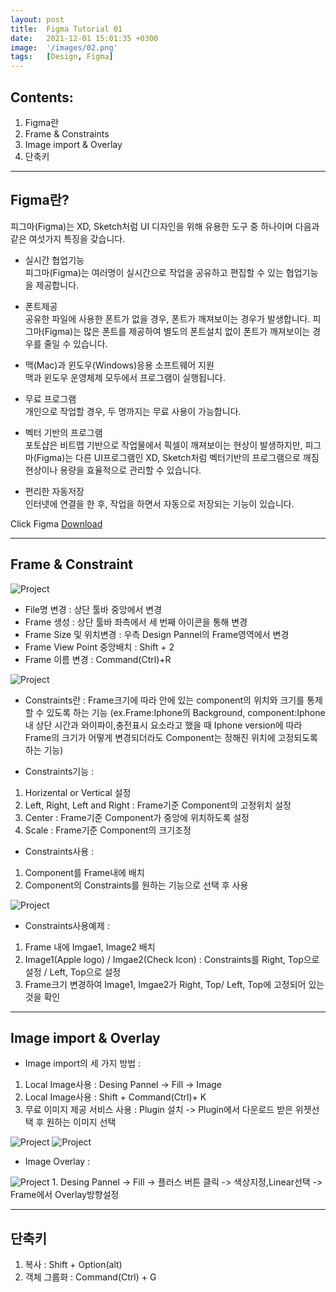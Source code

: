 ```yaml
---
layout: post
title:  Figma Tutorial 01
date:   2021-12-01 15:01:35 +0300
image:  '/images/02.png'
tags:   [Design, Figma]
---
```


## Contents:<br/>
1. Figma란<br/>
2. Frame & Constraints<br/>
3. Image import & Overlay<br/>
4. 단축키<br/>

___

## Figma란? 
피그마(Figma)는 XD, Sketch처럼 UI 디자인을 위해 유용한 도구 중 하나이며 다음과 같은 여섯가지 특징을 갖습니다.

* 실시간 협업기능<br/>
피그마(Figma)는 여러명이 실시간으로 작업을 공유하고 편집할 수 있는 협업기능을 제공합니다.

* 폰트제공<br/>
공유한 파일에 사용한 폰트가 없을 경우, 폰트가 깨져보이는 경우가 발생합니다. 피그마(Figma)는 많은 폰트를 제공하여 별도의 폰트설치 없이 폰트가 깨져보이는 경우를 줄일 수 있습니다.

* 맥(Mac)과 윈도우(Windows)응용 소프트웨어 지원<br/>
맥과 윈도우 운영체제 모두에서 프로그램이 실행됩니다.

* 무료 프로그램<br/>
개인으로 작업할 경우, 두 명까지는 무료 사용이 가능합니다.

* 벡터 기반의 프로그램<br/>
포토샵은 비트맵 기반으로 작업물에서 픽셀이 깨져보이는 현상이 발생하지만, 피그마(Figma)는 다른 UI프로그램인 XD, Sketch처럼 벡터기반의 프로그램으로 깨짐현상이나 용량을 효율적으로 관리할 수 있습니다.

* 편리한 자동저장<br/>
인터넷에 연결을 한 후, 작업을 하면서 자동으로 저장되는 기능이 있습니다.

Click Figma [Download](https://www.figma.com/downloads/)

___

## Frame & Constraint <br/>
<img src="/images/Posting/Figma/Tutorial01_01.png" alt="Project">

* File명 변경 : 상단 툴바 중앙에서 변경<br/>
* Frame 생성 : 상단 툴바 좌측에서 세 번째 아이콘을 통해 변경<br/>
* Frame Size 및 위치변경 : 우측 Design Pannel의 Frame영역에서 변경<br/>
* Frame View Point 중앙배치 : Shift + 2<br/>
* Frame 이름 변경 : Command(Ctrl)+R <br/>

<img src="/images/Posting/Figma/Tutorial01_02.png" alt="Project">

* Constraints란 : Frame크기에 따라 안에 있는 component의 위치와 크기를 통제할 수 있도록 하는 기능 
(ex.Frame:Iphone의 Background, component:Iphone내 상단 시간과 와이파이,충전표시 요소라고 했을 때 Iphone version에 따라 Frame의 크기가 어떻게 변경되더라도 Component는 정해진 위치에 고정되도록 하는 기능)<br/>

* Constraints기능 :<br/>
1. Horizental or Vertical 설정
2. Left, Right, Left and Right : Frame기준 Component의 고정위치 설정<br/>
3. Center : Frame기준 Component가 중앙에 위치하도록 설정<br/>
4. Scale : Frame기준 Component의 크기조정<br/>

* Constraints사용 : <br/>
1. Component를 Frame내에 배치<br/>
2. Component의 Constraints를 원하는 기능으로 선택 후 사용<br/>

<img src="/images/Posting/Figma/Tutorial01_03.png" alt="Project">

* Constraints사용예제 : <br/>
1. Frame 내에 Imgae1, Image2 배치 <br/>
2. Image1(Apple logo) / Imgae2(Check Icon) : Constraints를 Right, Top으로 설정 / Left, Top으로 설정
3. Frame크기 변경하여 Image1, Imgae2가 Right, Top/ Left, Top에 고정되어 있는 것을 확인

___

## Image import & Overlay<br/>

* Image import의 세 가지 방법 :<br/>
1. Local Image사용 : Desing Pannel -> Fill -> Image<br/>
2. Local Image사용 : Shift + Command(Ctrl)+ K<br/>
3. 무료 이미지 제공 서비스 사용 : Plugin 설치 -> Plugin에서 다운로드 받은 위젯선택 후 원하는 이미지 선택 <br/>

<img src="/images/Posting/Figma/Tutorial01_04.png" alt="Project">
<img src="/images/Posting/Figma/Tutorial01_05.png" alt="Project">

* Image Overlay :<br/>
<img src="/images/Posting/Figma/Tutorial01_05.png" alt="Project">
1. Desing Pannel -> Fill -> 플러스 버튼 클릭 -> 색상지정,Linear선택 -> Frame에서 Overlay방향설정

___

## 단축키 <br/>
1. 복사 : Shift + Option(alt)<br/>
2. 객체 그룹화 : Command(Ctrl) + G<br/>

